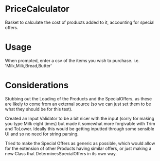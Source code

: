 # PriceCalculator
Basket to calculate the cost of products added to it, accounting for special offers.

# Usage
When prompted, enter a csv of the items you wish to purchase.
i.e. 'Milk,Milk,Bread,Butter'

# Considerations
Stubbing out the Loading of the Products and the SpecialOffers, as these are likely to come from an external source (so we can just set them to be what they should be for this test).

Created an Input Validator to be a bit nicer with the input (sorry for making you type Milk eight times) but made it somewhat more forgivable with Trim and ToLower. Ideally this would be getting inputted through some sensible UI and so no need for string parsing.

Tried to make the Special Offers as generic as possible, which would allow for the extension of other Products having similar offers, or just making a new Class that DeterminesSpecialOffers in its own way.

